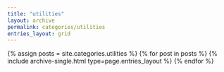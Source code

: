 ```yaml
---
title: "utilities"
layout: archive
permalink: categories/utilities
entries_layout: grid
---
```


{% assign posts = site.categories.utilities %}
{% for post in posts %} {% include archive-single.html type=page.entries_layout %} {% endfor %}
